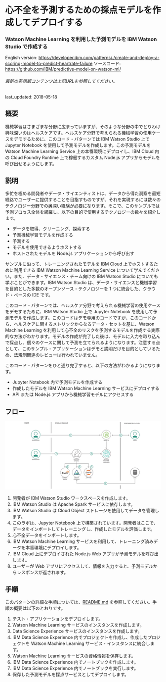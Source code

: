 # 心不全を予測するための採点モデルを作成してデプロイする

### Watson Machine Learning を利用した予測モデルを IBM Watson Studio で作成する

English version: https://developer.ibm.com/patterns/./create-and-deploy-a-scoring-model-to-predict-heartrate-failure
  ソースコード: https://github.com/IBM/predictive-model-on-watson-ml/

###### 最新の英語版コンテンツは上記URLを参照してください。
last_updated: 2018-05-18

 
## 概要

機械学習はさまざまな分野に広まっていますが、そのような分野の中でとりわけ興味深いのはヘルスケアです。ヘルスケア分野で考えられる機械学習の使用ケースをデモするために、このコード・パターンでは IBM Watson Studio 上で Jupyter Notebook を使用して予測モデルを作成します。この予測モデルを Watson Machine Learning Service 上の本番環境にデプロイし、IBM Cloud 内の Cloud Foundry Runtime 上で稼働するカスタム Node.js アプリからモデルを呼び出せるようにします。

## 説明

多忙を極める開発者やデータ・サイエンティストは、データから得た洞察を最短経路でユーザーに提供することを目指すものですが、それを実現するには数々のテクノロジー分野での奥深い経験が必要になります。そこで、このサンプルでは予測プロセス全体を網羅し、以下の目的で使用するテクノロジーの数々を紹介します。

* データを取得、クリーニング、探索する
* 予測機械学習モデルを作成する
* 予測する
* モデルを使用できるようホストする
* ホストされたモデルを Node.js アプリケーションから呼び出す

サンプルに沿って、トレーニングされたモデルを IBM Cloud 上でホストするために利用できる IBM Watson Machine Learning Service について学んでください。また、データ・サイエンス・チーム向けの IBM Watson Studio についても学ぶことができます。IBM Watson Studio は、データ・サイエンスと機械学習を目的とした多数のオープンソース・テクノロジーを 1 つに統合した、クラウド・ベースの IDE です。

このコード・パターンでは、ヘルスケア分野で考えられる機械学習の使用ケースをデモするために、IBM Watson Studio 上で Jupyter Notebook を使用して予測モデルを作成します。このコードはデモ専用のコードですが、このコードから、ヘルスケアに関するメトリックからなるデータ・セットを基に、Watson Machine Learning を利用して心不全のリスクを予測するモデルを作成する実際的な方法がわかります。モデルの作成が完了した後は、モデルに入力を取り込んで採点し、個々のケースに関して予測を立てられるようになります。注意する点として、このサンプル・アプリケーションはデモと説明だけを目的としているため、法規制関連のレビューは行われていません。

このコード・パターンをひと通り完了すると、以下の方法がわかるようになります。

* Jupyter Notebook 内で予測モデルを作成する
* 作成したモデルを IBM Watson Machine Learning サービスにデプロイする
* API または Node.js アプリから機械学習モデルにアクセスする

## フロー

![フロー](./images/create-and-deploy-a-scoring-model-to-predict-heartrate-failure.png)

1. 開発者が IBM Watson Studio ワークスペースを作成します。
1. IBM Watson Studio は Apache Spark サービスに依存します。
1. IBM Watson Studio は Cloud Object ストレージを使用してデータを管理します。
1. このラボは、Jupyter Notebook 上で構築されています。開発者はここで、データをインポートしてトレーニングし、作成したモデルを評価します。
1. 心不全データをインポートします。
1. IBM Watson Machine Learning サービスを利用して、トレーニング済みデータを本番環境にデプロイします。
1. IBM Cloud 上にデプロイされた Node.js Web アプリが予測モデルを呼び出します。
1. ユーザーが Web アプリにアクセスして、情報を入力すると、予測モデルからレスポンスが返されます。

## 手順

このパターンの詳細な手順については、[README.md](https://github.com/IBM/predictive-model-on-watson-ml/blob/master/README.md) を参照してください。手順の概要は以下のとおりです。

1. テスト・アプリケーションをデプロイします。
1. Watson Machine Learning サービスのインスタンスを作成します。
1. Data Science Experience サービスのインスタンスを作成します。
1. IBM Data Science Experience 内でプロジェクトを作成し、作成したプロジェクトを Watson Machine Learning サービス・インスタンスに統合します。
1. Watson Machine Learning サービスの資格情報を保存します。
1. IBM Data Science Experience 内でノートブックを作成します。
1. IBM Data Science Experience 内でノートブックを実行します。
1. 保存した予測モデルを採点サービスとしてデプロイします。
